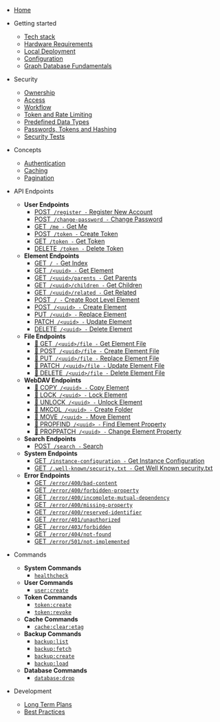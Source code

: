 - [Home](/)
- Getting started
  - [Tech stack](/getting-started/tech-stack)
  - [Hardware Requirements](/getting-started/hardware-requirements)
  - [Local Deployment](/getting-started/local-deployment)
  - [Configuration](/getting-started/configuration)
  - [Graph Database Fundamentals](/getting-started/graph-database-fundamentals)
- Security
  - [Ownership](/security/ownership)
  - [Access](/security/access)
  - [Workflow](/security/workflow)
  - [Token and Rate Limiting](/security/token-and-rate-limiting)
  - [Predefined Data Types](/security/predefined-data-types)
  - [Passwords, Tokens and Hashing](/security/passwords-tokens-and-hashing)
  - [Security Tests](/security/test/general)

- Concepts
  - [Authentication](/concepts/authentication)
  - [Caching](/concepts/caching)
  - [Pagination](/concepts/pagination)

- API Endpoints

  - **User Endpoints**
    - [<span class="method-post">POST</span>` /register -` Register New Account](/api-endpoints/user/post-register)
    - [<span class="method-post">POST</span>` /change-password -` Change Password](/api-endpoints/user/post-change-password)
    - [<span class="method-get">GET</span>` /me -` Get Me](/api-endpoints/user/get-me)
    - [<span class="method-post">POST</span>` /token -` Create Token](/api-endpoints/user/post-token)
    - [<span class="method-get">GET</span>` /token -` Get Token](/api-endpoints/user/get-token)
    - [<span class="method-delete">DELETE</span>` /token -` Delete Token](/api-endpoints/user/delete-token)
  - **Element Endpoints**
    - [<span class="method-get">GET</span>` / -` Get Index](/api-endpoints/element/get-index)
    - [<span class="method-get">GET</span>` /<uuid> -` Get Element](/api-endpoints/element/get-element)
    - [<span class="method-get">GET</span>` /<uuid>/parents -` Get Parents](/api-endpoints/element/get-parents)
    - [<span class="method-get">GET</span>` /<uuid>/children -` Get Children](/api-endpoints/element/get-children)
    - [<span class="method-get">GET</span>` /<uuid>/related -` Get Related](/api-endpoints/element/get-related)
    - [<span class="method-post">POST</span>` / -` Create Root Level Element](/api-endpoints/element/post-index)
    - [<span class="method-post">POST</span>` /<uuid> -` Create Element](/api-endpoints/element/post-element)
    - [<span class="method-put">PUT</span>` /<uuid> -` Replace Element](/api-endpoints/element/put-element)
    - [<span class="method-patch">PATCH</span>` /<uuid> -` Update Element](/api-endpoints/element/patch-element)
    - [<span class="method-delete">DELETE</span>` /<uuid> -` Delete Element](/api-endpoints/element/delete-element)
  - **File Endpoints**
    - [<span class="method-get">🚧 GET</span>` /<uuid>/file -` Get Element File](/api-endpoints/file/get-element-file)
    - [<span class="method-post">🚧 POST</span>` /<uuid>/file -` Create Element File](/api-endpoints/file/post-element-file)
    - [<span class="method-put">🚧 PUT</span>` /<uuid>/file -` Replace Element File](/api-endpoints/file/put-element-file)
    - [<span class="method-patch">🚧 PATCH</span>` /<uuid>/file -` Update Element File](/api-endpoints/file/patch-element-file)
    - [<span class="method-delete">🚧 DELETE</span>` /<uuid>/file -` Delete Element File](/api-endpoints/file/delete-element-file)
  - **WebDAV Endpoints**
    - [<span class="method-copy">🚧 COPY</span>` /<uuid> -` Copy Element](/api-endpoints/webdav/copy-element)
    - [<span class="method-lock">🚧 LOCK</span>` /<uuid> -` Lock Element](/api-endpoints/webdav/lock-element)
    - [<span class="method-unlock">🚧 UNLOCK</span>` /<uuid> -` Unlock Element](/api-endpoints/webdav/unlock-element)
    - [<span class="method-mkcol">🚧 MKCOL</span>` /<uuid> -` Create Folder](/api-endpoints/webdav/mkcol-folder)
    - [<span class="method-move">🚧 MOVE</span>` /<uuid> -` Move Element](/api-endpoints/webdav/move-element)
    - [<span class="method-propfind">🚧 PROPFIND</span>` /<uuid> -` Find Element Property](/api-endpoints/webdav/propfind-element)
    - [<span class="method-proppatch">🚧 PROPPATCH</span>` /<uuid> -` Change Element Property](/api-endpoints/webdav/proppatch-element)
  - **Search Endpoints**
    - [<span class="method-post">POST</span>` /search -` Search](/api-endpoints/search/post-search)
  - **System Endpoints**
    - [<span class="method-get">GET</span>` /instance-configuration -` Get Instance Configuration](/api-endpoints/system/get-instance-configuration)
    - [<span class="method-get">GET</span>` /.well-known/security.txt -` Get Well Known security.txt](/api-endpoints/system/get-well-known-security-txt)
  - **Error Endpoints**
    - [<span class="method-get">GET</span>` /error/400/bad-content`](/api-endpoints/error/get-400-bad-content)
    - [<span class="method-get">GET</span>` /error/400/forbidden-property`](/api-endpoints/error/get-400-forbidden-property)
    - [<span class="method-get">GET</span>` /error/400/incomplete-mutual-dependency`](/api-endpoints/error/get-400-incomplete-mutual-dependency)
    - [<span class="method-get">GET</span>` /error/400/missing-property`](/api-endpoints/error/get-400-missing-property)
    - [<span class="method-get">GET</span>` /error/400/reserved-identifier`](/api-endpoints/error/get-400-reserved-identifier)
    - [<span class="method-get">GET</span>` /error/401/unauthorized`](/api-endpoints/error/get-401-unauthorized)
    - [<span class="method-get">GET</span>` /error/403/forbidden`](/api-endpoints/error/get-403-forbidden)
    - [<span class="method-get">GET</span>` /error/404/not-found`](/api-endpoints/error/get-404-not-found)
    - [<span class="method-get">GET</span>` /error/501/not-implemented`](/api-endpoints/error/get-501-not-implemented)

- Commands
  - **System Commands**
    - [`healthcheck`](/commands/system/healthcheck)
  - **User Commands**
    - [`user:create`](/commands/user/user-create)
  - **Token Commands**
    - [`token:create`](/commands/token/token-create)
    - [`token:revoke`](/commands/token/token-revoke)
  - **Cache Commands**
    - [`cache:clear:etag`](/commands/cache/clear-etag)
  - **Backup Commands**
    - [`backup:list`](/commands/backup/backup-list)
    - [`backup:fetch`](/commands/backup/backup-fetch)
    - [`backup:create`](/commands/backup/backup-create)
    - [`backup:load`](/commands/backup/backup-load)
  - **Database Commands**
    - [`database:drop`](/commands/database/database-drop)
- Development
  - [Long Term Plans](/development/long-term-plans)
  - [Best Practices](/development/best-practices)
